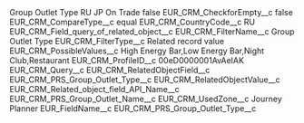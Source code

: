 <?xml version="1.0" encoding="UTF-8"?>
<CustomMetadata xmlns="http://soap.sforce.com/2006/04/metadata" xmlns:xsi="http://www.w3.org/2001/XMLSchema-instance" xmlns:xsd="http://www.w3.org/2001/XMLSchema">
    <label>Group Outlet Type RU JP On Trade</label>
    <protected>false</protected>
    <values>
        <field>EUR_CRM_CheckforEmpty__c</field>
        <value xsi:type="xsd:boolean">false</value>
    </values>
    <values>
        <field>EUR_CRM_CompareType__c</field>
        <value xsi:type="xsd:string">equal</value>
    </values>
    <values>
        <field>EUR_CRM_CountryCode__c</field>
        <value xsi:type="xsd:string">RU</value>
    </values>
    <values>
        <field>EUR_CRM_Field_query_of_related_object__c</field>
        <value xsi:nil="true"/>
    </values>
    <values>
        <field>EUR_CRM_FilterName__c</field>
        <value xsi:type="xsd:string">Group Outlet Type</value>
    </values>
    <values>
        <field>EUR_CRM_FilterType__c</field>
        <value xsi:type="xsd:string">Related record value</value>
    </values>
    <values>
        <field>EUR_CRM_PossibleValues__c</field>
        <value xsi:type="xsd:string">High Energy Bar,Low Energy Bar,Night Club,Restaurant</value>
    </values>
    <values>
        <field>EUR_CRM_ProfileID__c</field>
        <value xsi:type="xsd:string">00eD0000001AvAeIAK</value>
    </values>
    <values>
        <field>EUR_CRM_Query__c</field>
        <value xsi:nil="true"/>
    </values>
    <values>
        <field>EUR_CRM_RelatedObjectField__c</field>
        <value xsi:type="xsd:string">EUR_CRM_PRS_Group_Outlet_Type__c</value>
    </values>
    <values>
        <field>EUR_CRM_RelatedObjectValue__c</field>
        <value xsi:nil="true"/>
    </values>
    <values>
        <field>EUR_CRM_Related_object_field_API_Name__c</field>
        <value xsi:type="xsd:string">EUR_CRM_PRS_Group_Outlet_Name__c</value>
    </values>
    <values>
        <field>EUR_CRM_UsedZone__c</field>
        <value xsi:type="xsd:string">Journey Planner</value>
    </values>
    <values>
        <field>EUR_FieldName__c</field>
        <value xsi:type="xsd:string">EUR_CRM_PRS_Group_Outlet_Type__c</value>
    </values>
</CustomMetadata>

